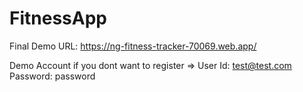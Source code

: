 # FitnessApp
Final Demo URL: https://ng-fitness-tracker-70069.web.app/

Demo Account if you dont want to register => User Id: test@test.com Password: password

